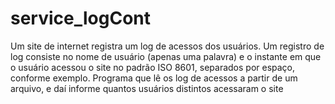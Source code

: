 # service_logCont
Um site de internet registra um log de acessos dos usuários. Um registro de log consiste no nome de usuário (apenas uma palavra) e o instante em que o usuário acessou o site no padrão ISO 8601, separados por espaço, conforme exemplo. Programa que lê os log de acessos a partir de um arquivo, e daí informe quantos usuários distintos acessaram o site
